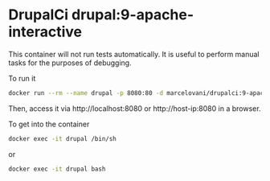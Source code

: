 # DrupalCi drupal:9-apache-interactive

This container will not run tests automatically.
It is useful to perform manual tasks for the purposes of debugging.

To run it

```bash
docker run --rm --name drupal -p 8080:80 -d marcelovani/drupalci:9-apache-interactive
```

Then, access it via http://localhost:8080 or http://host-ip:8080 in a browser.

To get into the container

```bash
docker exec -it drupal /bin/sh
```

or

```bash
docker exec -it drupal bash
```
